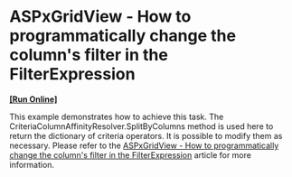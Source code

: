 # ASPxGridView - How to programmatically change the column's filter in the FilterExpression
<!-- run online -->
**[[Run Online]](https://codecentral.devexpress.com/e4641)**
<!-- run online end -->


<p>This example demonstrates how to achieve this task. The CriteriaColumnAffinityResolver.SplitByColumns method is used here to return the dictionary of criteria operators. It is possible to modify them as necessary. Please refer to the <a href="https://www.devexpress.com/Support/Center/p/KA18784">ASPxGridView - How to programmatically change the column's filter in the FilterExpression</a> article for more information.</p>

<br/>


